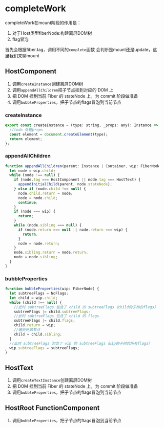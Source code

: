 # completeWork

completeWork在mount阶段的作用是：

1. 对于Host类型fiberNode:构建离屏DOM树
2. flag冒泡

首先会根据fiber.tag，调用不同的`complete`函数
会判断是mount还是update，这里我们来聊mount

## HostComponent

1. 调用`createInstance`创建离屏DOM树
2. 调用`appendAllChildren`把子节点挂到对应的 DOM 上
3. 把 DOM 挂到当前 Fiber 的 stateNode 上，为 commit 阶段做准备
4. 调用`bubbleProperties`，把子节点的flags冒泡到当前节点

### createInstance

```js
export const createInstance = (type: string, _props: any): Instance => {
  //todo 处理props
  const element = document.createElement(type);
  return element;
};
```

### appendAllChildren

```js
function appendAllChildren(parent: Instance | Container, wip: FiberNode) {
  let node = wip.child;
  while (node !== null) {
    if (node.tag === HostComponent || node.tag === HostText) {
      appendInitialChild(parent, node.stateNode);
    } else if (node.child !== null) {
      node.child.return = node;
      node = node.child;
      continue;
    }
    if (node === wip) {
      return;
    }
    while (node.sibling === null) {
      if (node.return === null || node.return === wip) {
        return;
      }
      node = node.return;
    }
    node.sibling.return = node.return;
    node = node.sibling;
  }
}
```

### bubbleProperties

```js
function bubbleProperties(wip: FiberNode) {
  let subtreeFlags = NoFlags;
  let child = wip.child;
  while (child !== null) {
    //此时 subtreeFlags 包含了 child 的 subtreeFlags（child的子树的flags）
    subtreeFlags |= child.subtreeFlags;
    //此时 subtreeFlags 包含了 child 的 flags
    subtreeFlags |= child.flags;
    child.return = wip;
    //遍历兄弟节点
    child = child.sibling;
  }
  //此时 subtreeFlags 包含了 wip 的 subtreeFlags（wip的子树的所有flags）
  wip.subtreeFlags = subtreeFlags;
}
```

## HostText

1. 调用`createTextInstance`创建离屏DOM树
2. 把 DOM 挂到当前 Fiber 的 stateNode 上，为 commit 阶段做准备
3. 调用`bubbleProperties`，把子节点的flags冒泡到当前节点

## HostRoot FunctionComponent

1. 调用`bubbleProperties`，把子节点的flags冒泡到当前节点
